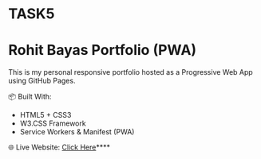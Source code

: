 # TASK5
# Rohit Bayas Portfolio (PWA)

This is my personal responsive portfolio hosted as a Progressive Web App using GitHub Pages.

📦 Built With:
* HTML5 + CSS3
* W3.CSS Framework
* Service Workers & Manifest (PWA)

🌐 Live Website: [Click Here](https://rohitbayas.github.io/TASK5/)****
